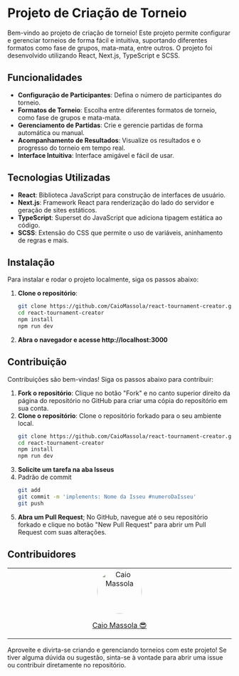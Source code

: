 # Projeto de Criação de Torneio

Bem-vindo ao projeto de criação de torneio! Este projeto permite configurar e gerenciar torneios de forma fácil e intuitiva, suportando diferentes formatos como fase de grupos, mata-mata, entre outros. O projeto foi desenvolvido utilizando React, Next.js, TypeScript e SCSS.

## Funcionalidades

- **Configuração de Participantes**: Defina o número de participantes do torneio.
- **Formatos de Torneio**: Escolha entre diferentes formatos de torneio, como fase de grupos e mata-mata.
- **Gerenciamento de Partidas**: Crie e gerencie partidas de forma automática ou manual.
- **Acompanhamento de Resultados**: Visualize os resultados e o progresso do torneio em tempo real.
- **Interface Intuitiva**: Interface amigável e fácil de usar.

## Tecnologias Utilizadas

- **React**: Biblioteca JavaScript para construção de interfaces de usuário.
- **Next.js**: Framework React para renderização do lado do servidor e geração de sites estáticos.
- **TypeScript**: Superset do JavaScript que adiciona tipagem estática ao código.
- **SCSS**: Extensão do CSS que permite o uso de variáveis, aninhamento de regras e mais.

## Instalação
Para instalar e rodar o projeto localmente, siga os passos abaixo:

1. **Clone o repositório**:
   ```bash
   git clone https://github.com/CaioMassola/react-tournament-creator.git
   cd react-tournament-creator
   npm install
   npm run dev

2. **Abra o navegador e acesse http://localhost:3000**

## Contribuição

Contribuições são bem-vindas! Siga os passos abaixo para contribuir:

1. **Fork o repositório**:
   Clique no botão "Fork" e no canto superior direito da página do repositório no GitHub para criar uma cópia do repositório em sua conta.
2. **Clone o repositório**:
   Clone o repositório forkado para o seu ambiente local.
   ```bash
   git clone https://github.com/CaioMassola/react-tournament-creator.git
   cd react-tournament-creator
   npm install
   npm run dev
3. **Solicite um tarefa na aba Isseus**
4. Padrão de commit
   ```bash
   git add
   git commit -m 'implements: Nome da Isseu #numeroDaIsseu'
   git push
5. **Abra um Pull Request**;
   No GitHub, navegue até o seu repositório forkado e clique no botão "New Pull Request" para abrir um Pull Request com suas alterações.

## Contribuidores

<!-- ALL-CONTRIBUTORS-LIST:START - Do not remove or modify this section -->
<!-- prettier-ignore-start -->
<!-- markdownlint-disable -->
<table>
  <tbody>
    <tr>
      <td align="center" valign="top" width="14.28%">
        <a href="https://caiomassola.github.io">
          <img src="https://avatars.githubusercontent.com/u/47333514?v=4?s=100" width="100px;" height="100px" style="border-radius: 50%;" alt="Caio Massola"/><br />
          <p>Caio Massola 😎</p>
        </a>
      </td>
    </tr>
  </tbody>
</table>

Aproveite e divirta-se criando e gerenciando torneios com este projeto! Se tiver alguma dúvida ou sugestão, sinta-se à vontade para abrir uma issue ou contribuir diretamente no repositório.
